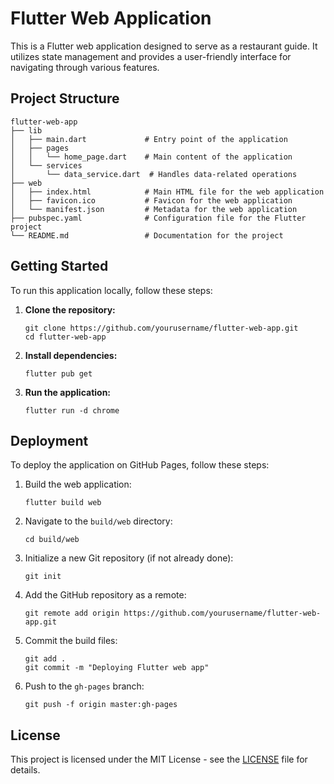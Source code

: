 # Flutter Web Application

This is a Flutter web application designed to serve as a restaurant guide. It utilizes state management and provides a user-friendly interface for navigating through various features.

## Project Structure

```
flutter-web-app
├── lib
│   ├── main.dart             # Entry point of the application
│   ├── pages
│   │   └── home_page.dart    # Main content of the application
│   └── services
│       └── data_service.dart  # Handles data-related operations
├── web
│   ├── index.html            # Main HTML file for the web application
│   ├── favicon.ico           # Favicon for the web application
│   └── manifest.json         # Metadata for the web application
├── pubspec.yaml              # Configuration file for the Flutter project
└── README.md                 # Documentation for the project
```

## Getting Started

To run this application locally, follow these steps:

1. **Clone the repository:**
   ```
   git clone https://github.com/yourusername/flutter-web-app.git
   cd flutter-web-app
   ```

2. **Install dependencies:**
   ```
   flutter pub get
   ```

3. **Run the application:**
   ```
   flutter run -d chrome
   ```

## Deployment

To deploy the application on GitHub Pages, follow these steps:

1. Build the web application:
   ```
   flutter build web
   ```

2. Navigate to the `build/web` directory:
   ```
   cd build/web
   ```

3. Initialize a new Git repository (if not already done):
   ```
   git init
   ```

4. Add the GitHub repository as a remote:
   ```
   git remote add origin https://github.com/yourusername/flutter-web-app.git
   ```

5. Commit the build files:
   ```
   git add .
   git commit -m "Deploying Flutter web app"
   ```

6. Push to the `gh-pages` branch:
   ```
   git push -f origin master:gh-pages
   ```

## License

This project is licensed under the MIT License - see the [LICENSE](LICENSE) file for details.